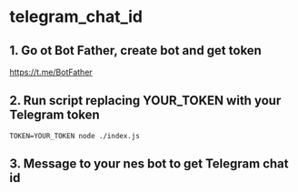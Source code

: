 # telegram_chat_id

## 1. Go ot Bot Father, create bot and get token
https://t.me/BotFather

## 2. Run script replacing YOUR_TOKEN with your Telegram token

```
TOKEN=YOUR_TOKEN node ./index.js
```

## 3. Message to your nes bot to get Telegram chat id